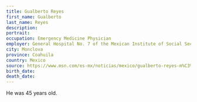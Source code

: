 ```yaml
---
title: Gualberto Reyes
first_name: Gualberto
last_name: Reyes
description: 
portrait: 
occupation: Emergency Medicine Physician
employer: General Hospital No. 7 of the Mexican Institute of Social Security (IMSS)
city: Monclova
province: Coahuila
country: Mexico
source: https://www.msn.com/es-mx/noticias/mexico/gualberto-reyes-m%C3%A9dico-del-imss-en-coahuila-muere-por-covid-19-es-el-segundo-deceso-en-la-entidad/ar-BB121yWF
birth_date: 
death_date: 
---
```


He was 45 years old.